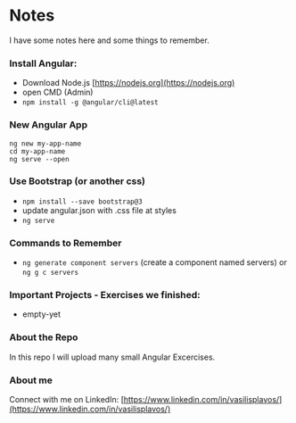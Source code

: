# Notes
I have some notes here and some things to remember.

### Install Angular:
- Download Node.js [https://nodejs.org](https://nodejs.org)
- open CMD (Admin)
- ```npm install -g @angular/cli@latest```


### New Angular App
```
ng new my-app-name
cd my-app-name
ng serve --open
```


### Use Bootstrap (or another css)
- ```npm install --save bootstrap@3```
- update angular.json with .css file at styles
- ```ng serve```

### Commands to Remember
- ```ng generate component servers``` (create a component named servers) or ```ng g c servers```


### Important Projects - Exercises we finished:
- empty-yet


### About the Repo
In this repo I will upload many small Angular  Excercises.

### About me
Connect with me on LinkedIn: [https://www.linkedin.com/in/vasilisplavos/](https://www.linkedin.com/in/vasilisplavos/)
